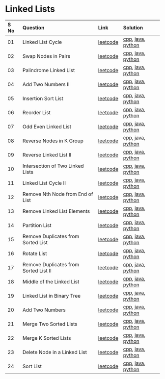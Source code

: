 # Linked Lists

| S No | Question                              | Link                                                                             | Solution                      |
| :--- | :------------------------------------ | :------------------------------------------------------------------------------- | :---------------------------- |
| 01   | Linked List Cycle                     | [leetcode](https://leetcode.com/problems/linked-list-cycle/)                     | [cpp](), [java](), [python]() |
| 02   | Swap Nodes in Pairs                   | [leetcode](https://leetcode.com/problems/swap-nodes-in-pairs/)                   | [cpp](), [java](), [python]() |
| 03   | Palindrome Linked List                | [leetcode](https://leetcode.com/problems/palindrome-linked-list/)                | [cpp](), [java](), [python]() |
| 04   | Add Two Numbers II                    | [leetcode](https://leetcode.com/problems/add-two-numbers-ii/)                    | [cpp](), [java](), [python]() |
| 05   | Insertion Sort List                   | [leetcode](https://leetcode.com/problems/insertion-sort-list/)                   | [cpp](), [java](), [python]() |
| 06   | Reorder List                          | [leetcode](https://leetcode.com/problems/reorder-list/)                          | [cpp](), [java](), [python]() |
| 07   | Odd Even Linked List                  | [leetcode](https://leetcode.com/problems/odd-even-linked-list/)                  | [cpp](), [java](), [python]() |
| 08   | Reverse Nodes in K Group              | [leetcode](https://leetcode.com/problems/reverse-nodes-in-k-group/)              | [cpp](), [java](), [python]() |
| 09   | Reverse Linked List II                | [leetcode](https://leetcode.com/problems/reverse-linked-list-ii/)                | [cpp](), [java](), [python]() |
| 10   | Intersection of Two Linked Lists      | [leetcode](https://leetcode.com/problems/intersection-of-two-linked-lists/)      | [cpp](), [java](), [python]() |
| 11   | Linked List Cycle II                  | [leetcode](https://leetcode.com/problems/linked-list-cycle-ii/)                  | [cpp](), [java](), [python]() |
| 12   | Remove Nth Node from End of List      | [leetcode](https://leetcode.com/problems/remove-nth-node-from-end-of-list/)      | [cpp](), [java](), [python]() |
| 13   | Remove Linked List Elements           | [leetcode](https://leetcode.com/problems/remove-linked-list-elements/)           | [cpp](), [java](), [python]() |
| 14   | Partition List                        | [leetcode](https://leetcode.com/problems/partition-list/)                        | [cpp](), [java](), [python]() |
| 15   | Remove Duplicates from Sorted List    | [leetcode](https://leetcode.com/problems/remove-duplicates-from-sorted-list/)    | [cpp](), [java](), [python]() |
| 16   | Rotate List                           | [leetcode](https://leetcode.com/problems/rotate-list/)                           | [cpp](), [java](), [python]() |
| 17   | Remove Duplicates from Sorted List II | [leetcode](https://leetcode.com/problems/remove-duplicates-from-sorted-list-ii/) | [cpp](), [java](), [python]() |
| 18   | Middle of the Linked List             | [leetcode](https://leetcode.com/problems/middle-of-the-linked-list/)             | [cpp](), [java](), [python]() |
| 19   | Linked List in Binary Tree            | [leetcode](https://leetcode.com/problems/linked-list-in-binary-tree/)            | [cpp](), [java](), [python]() |
| 20   | Add Two Numbers                       | [leetcode](https://leetcode.com/problems/add-two-numbers/)                       | [cpp](), [java](), [python]() |
| 21   | Merge Two Sorted Lists                | [leetcode](https://leetcode.com/problems/merge-two-sorted-lists/)                | [cpp](), [java](), [python]() |
| 22   | Merge K Sorted Lists                  | [leetcode](https://leetcode.com/problems/merge-k-sorted-lists/)                  | [cpp](), [java](), [python]() |
| 23   | Delete Node in a Linked List          | [leetcode](https://leetcode.com/problems/delete-node-in-a-linked-list/)          | [cpp](), [java](), [python]() |
| 24   | Sort List                             | [leetcode](https://leetcode.com/problems/sort-list/)                             | [cpp](), [java](), [python]() |
